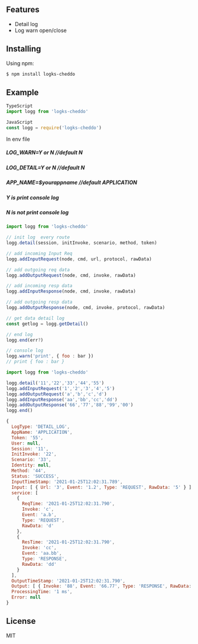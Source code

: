 ## Features

- Detail log
- Log warn open/close

## Installing

Using npm:

```bash
$ npm install logks-cheddo
```

## Example

```js
TypeScript
import logg from 'logks-cheddo'

JavaScript
const logg = require('logks-cheddo')
```

In env file
##### LOG_WARN=Y or N       //default N
##### LOG_DETAIL=Y or N     //default N
##### APP_NAME=$yourappname //default APPLICATION

##### Y is print console log
##### N is not print console log

```js
import logg from 'logks-cheddo'

// init log  every route
logg.detail(session, initInvoke, scenario, method, token)

// add incoming Input Req
logg.addInputRequest(node, cmd, url, protocol, rawData)

// add outgoing req data
logg.addOutputRequest(node, cmd, invoke, rawData)

// add incoming resp data
logg.addInputResponse(node, cmd, invoke, rawData)

// add outgoing resp data
logg.addOutputResponse(node, cmd, invoke, protocol, rawData)

// get data detail log
const getlog = logg.getDetail()

// end log
logg.end(err?)

// console log
logg.warn('print', { foo : bar })
// print { foo : bar }
```

```js
import logg from 'logks-cheddo'

logg.detail('11','22','33','44','55')
logg.addInputRequest('1','2','3','4','5')
logg.addOutputRequest('a','b','c','d')
logg.addInputResponse('aa','bb','cc','dd')
logg.addOutputResponse('66','77','88','99','00')
logg.end()

{
  LogType: 'DETAIL_LOG',
  AppName: 'APPLICATION',
  Token: '55',
  User: null,
  Session: '11',
  InitInvoke: '22',
  Scenario: '33',
  Identity: null,
  Method: '44',
  Status: 'SUCCESS',
  InputTimeStamp: '2021-01-25T12:02:31.789',
  Input: [ { Url: '3', Event: '1.2', Type: 'REQUEST', RawData: '5' } ],
  service: [
    {
      ReqTime: '2021-01-25T12:02:31.790',
      Invoke: 'c',
      Event: 'a.b',
      Type: 'REQUEST',
      RawData: 'd'
    },
    {
      ResTime: '2021-01-25T12:02:31.790',
      Invoke: 'cc',
      Event: 'aa.bb',
      Type: 'RESPONSE',
      RawData: 'dd'
    }
  ],
  OutputTimeStamp: '2021-01-25T12:02:31.790',
  Output: [ { Invoke: '88', Event: '66.77', Type: 'RESPONSE', RawData: '00' } ],
  ProcessingTime: '1 ms',
  Error: null
}

```


## License

MIT